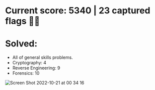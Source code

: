 # Current score: 5340 | 23 captured flags 🏴‍☠️
# Solved: 
  - All of general skills problems.
  - Cryptography: 4
  - Reverse Engineering: 9
  - Forensics: 10

![Screen Shot 2022-10-21 at 00 34 16](https://user-images.githubusercontent.com/61026156/197078417-b487a3a0-3fdf-47eb-9075-0c4251830a7f.png)

